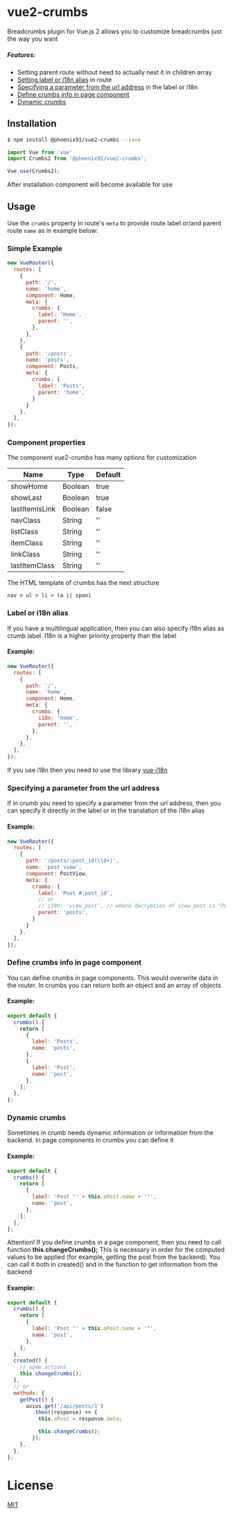 # vue2-crumbs

Breadcrumbs plugin for Vue.js 2 allows you to customize breadcrumbs just the way you want

##### Features:
- Setting parent route without need to actually nest it in children array
- [Setting label or i18n alias](#label-or-i18n-alias) in route
- [Specifying a parameter from the url address](#specifying-a-parameter-from-the-url-address) in the label or i18n
- [Define crumbs info in page component](#define-crumbs-info-in-page-component)
- [Dynamic crumbs](#dynamic-crumbs)

## Installation

```sh
$ npm install @phoenix91/vue2-crumbs --save
```

```js
import Vue from 'vue'
import Crumbs2 from '@phoenix91/vue2-crumbs';

Vue.use(Crumbs2);
```

After installation <crumbs /> component will become available for use

## Usage

Use the `crumbs` property in route's `meta` to provide route label or/and parent route `name` as in example below:

### Simple Example
```js
new VueRouter({
  routes: [
    {
      path: '/',
      name: 'home',
      component: Home,
      meta: {
        crumbs: {
          label: 'Home',
          parent: '',
        },
      },
    },
    {
      path: '/posts',
      name: 'posts',
      component: Posts,
      meta: {
        crumbs: {
          label: 'Posts',
          parent: 'home',
        }
      }
    },
  ],
});
```

### Component properties

The component vue2-crumbs has many options for customization

| Name           | Type    | Default |
|----------------|---------|---------|
| showHome       | Boolean | true    |
| showLast       | Boolean | true    |
| lastItemIsLink | Boolean | false   |
| navClass       | String  | ''      |
| listClass      | String  | ''      |
| itemClass      | String  | ''      |
| linkClass      | String  | ''      |
| lastItemClass  | String  | ''      |

The HTML template of crumbs has the next structure

```text
nav > ul > li > (a || span)
```

### Label or i18n alias

If you have a multilingual application, then you can also specify i18n alias as crumb label. I18n is a higher priority property than the label

#### Example:
```js
new VueRouter({
  routes: [
    {
      path: '/',
      name: 'home',
      component: Home,
      meta: {
        crumbs: {
          i18n: 'home',
          parent: '',
        },
      },
    },
  ],
});
```

If you use i18n then you need to use the library [vue-i18n](https://github.com/kazupon/vue-i18n)

### Specifying a parameter from the url address

If in crumb you need to specify a parameter from the url address, then you can specify it directly in the label or in the translation of the i18n alias

#### Example:
```js
new VueRouter({
  routes: [
    {
      path: '/posts/:post_id(\\d+)',
      name: 'post_view',
      component: PostView,
      meta: {
        crumbs: {
          label: 'Post #:post_id',
          // or
          // i18n: 'view_post', // where decryption of view_post is "Post #:post_id" 
          parent: 'posts',
        }
      }
    },
  ],
});
```

### Define crumbs info in page component

You can define crumbs in page components. This would overwrite data in the router. In crumbs you can return both an object and an array of objects

#### Example:
```js
export default {
  crumbs() {
    return [
      {
        label: 'Posts',
        name: 'posts',
      },
      {
        label: 'Post',
        name: 'post',
      },
    ];
  },
};
```

### Dynamic crumbs

Sometimes in crumb needs dynamic information or information from the backend. In page components in crumbs you can define it

#### Example:
```js
export default {
  crumbs() {
    return [
      {
        label: 'Post "' + this.oPost.name + '"',
        name: 'post',
      },
    ];
  },
};
```

Attention! If you define crumbs in a page component, then you need to call function __this.changeCrumbs();__
This is necessary in order for the computed values to be applied (for example, getting the post from the backend). You can call it both in created() and in the function to get information from the backend

#### Example:
```js
export default {
  crumbs() {
    return [
      {
        label: 'Post "' + this.oPost.name + '"',
        name: 'post',
      },
    ];
  },
  created() {
    // some actions
    this.changeCrumbs();
  },
  // or
  methods: {
    getPost() {
      axios.get('/api/posts/1')
        .then((response) => {
          this.oPost = response.data;

          this.changeCrumbs();
        });
    },
  },
};
```

# License

[MIT](http://opensource.org/licenses/MIT)